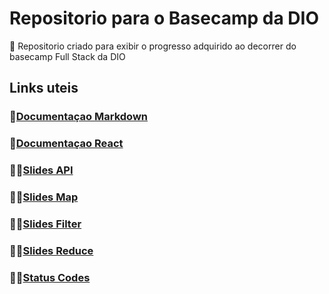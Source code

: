 # Repositorio para o Basecamp da DIO
  📜  Repositorio criado para exibir o progresso adquirido ao decorrer do basecamp Full Stack da DIO


## Links uteis
### 🧬[Documentaçao Markdown](https://www.markdownguide.org/basic-syntax/)
### 🧬[Documentaçao React](https://pt-br.reactjs.org/docs/getting-started.html)
### 👨‍🏫[Slides API](https://drive.google.com/file/d/1hMTobff9BRIu-jeSoTzNWoqqrgCjkKWM/view)
### 👨‍🏫[Slides Map](https://drive.google.com/file/d/1e36EcBtMj-aAOU2K0sk1SxB_gROxizjM/view)
### 👨‍🏫[Slides Filter](https://drive.google.com/file/d/1jh6sq4C7sH37sla_oB-5DcJshyj8QP-e/view)
### 👨‍🏫[Slides Reduce](https://drive.google.com/file/d/1vlOkvUstzKgzaAlEMX7WMTXTNhKVqSZM/view)
### 👨‍💻[Status Codes](https://www.webfx.com/web-development/glossary/http-status-codes/)

